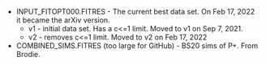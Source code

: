 * INPUT_FITOPT000.FITRES - The current best data set. On Feb 17, 2022 it became the arXiv version.
    * v1 - initial data set. Has a c<=1 limit. Moved to v1 on Sep 7, 2021. 
    * v2 - removes c<=1 limit. Moved to v2 on Feb 17, 2022
* COMBINED_SIMS.FITRES (too large for GitHub) - BS20 sims of P+. From Brodie.